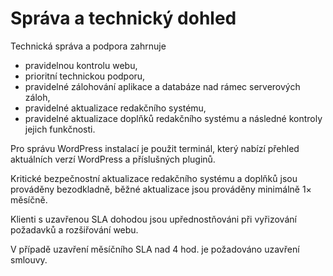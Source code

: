 # Správa a technický dohled

Technická správa a podpora zahrnuje
- pravidelnou kontrolu webu,
- prioritní technickou podporu,
- pravidelné zálohování aplikace a databáze nad rámec serverových záloh,
- pravidelné aktualizace redakčního systému,
- pravidelné aktualizace doplňků redakčního systému a následné kontroly jejich funkčnosti.

Pro správu WordPress instalací je použit terminál, který nabízí přehled aktuálních verzí WordPress a příslušných pluginů. 

Kritické bezpečnostní aktualizace redakčního systému a doplňků jsou prováděny bezodkladně, běžné aktualizace jsou prováděny minimálně 1× měsíčně.

Klienti s uzavřenou SLA dohodou jsou upřednostňováni při vyřizování požadavků a rozšiřování webu.

V případě uzavření měsíčního SLA nad 4 hod. je požadováno uzavření smlouvy.
